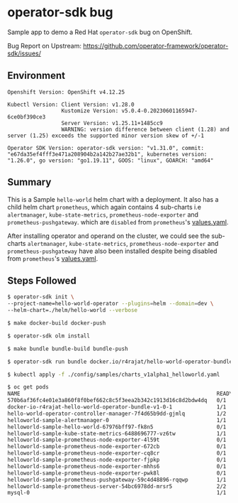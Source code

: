 # operator-sdk bug

Sample app to demo a Red Hat `operator-sdk` bug on OpenShift.

Bug Report on Upstream: https://github.com/operator-framework/operator-sdk/issues/

## Environment

```
Openshift Version: OpenShift v4.12.25
```
```
Kubectl Version: Client Version: v1.28.0
                 Kustomize Version: v5.0.4-0.20230601165947-6ce0bf390ce3
                 Server Version: v1.25.11+1485cc9
                 WARNING: version difference between client (1.28) and server (1.25) exceeds the supported minor version skew of +/-1
```
```
Operator SDK Version: operator-sdk version: "v1.31.0", commit: "e67da35ef4fff3e471a208904b2a142b27ae32b1", kubernetes version: "1.26.0", go version: "go1.19.11", GOOS: "linux", GOARCH: "amd64"
```

## Summary

This is a Sample `hello-world` helm chart with a deployment. It also has a child helm chart `prometheus`, which again contains 
4 sub-charts i.e `alertmanager`, `kube-state-metrics`, `prometheus-node-exporter` and `prometheus-pushgateway`. which are `disabled` from `prometheus`'s [values.yaml](https://github.com/r4rajat/operator-sdk-bug-2/blob/main/helm/hello-world/charts/prometheus/values.yaml#L1158-L1204).

After installing operator and operand on the cluster, we could see the sub-charts `alertmanager`, `kube-state-metrics`, 
`prometheus-node-exporter` and `prometheus-pushgateway` have also been installed despite being disabled from `prometheus`'s [values.yaml](https://github.com/r4rajat/operator-sdk-bug-2/blob/main/helm/hello-world/charts/prometheus/values.yaml#L1158-L1204).

## Steps Followed

```bash
$ operator-sdk init \
--project-name=hello-world-operator --plugins=helm --domain=dev \
--helm-chart=./helm/hello-world --verbose
```

```bash
$ make docker-build docker-push
```

```bash
$ operator-sdk olm install
```

```bash
$ make bundle bundle-build bundle-push
```

```bash
$ operator-sdk run bundle docker.io/r4rajat/hello-world-operator-bundle:v1.0.1 --timeout 15m
```

```bash
$ kubectl apply -f ./config/samples/charts_v1alpha1_helloworld.yaml
```

```bash
$ oc get pods
NAME                                                              READY   STATUS             RESTARTS         AGE
570b6af36fc4e01e3a860f8f0bef662c8c5f3eea2b342c1913d16c8d2bdw4dq   0/1     Completed          0                42m
docker-io-r4rajat-hello-world-operator-bundle-v1-0-1              1/1     Running            0                42m
hello-world-operator-controller-manager-7f4d65b9dd-gjmlq          1/2     CrashLoopBackOff   11 (3m55s ago)   41m
helloworld-sample-alertmanager-0                                  1/1     Running            0                39m
helloworld-sample-hello-world-67976bff97-fk8n5                    0/1     CrashLoopBackOff   12 (2m47s ago)   39m
helloworld-sample-kube-state-metrics-6488696777-vz6tw             1/1     Running            0                39m
helloworld-sample-prometheus-node-exporter-4l59t                  0/1     Pending            0                39m
helloworld-sample-prometheus-node-exporter-672cb                  0/1     Pending            0                39m
helloworld-sample-prometheus-node-exporter-cq8cr                  0/1     Pending            0                39m
helloworld-sample-prometheus-node-exporter-fjpkp                  0/1     Pending            0                39m
helloworld-sample-prometheus-node-exporter-mhhs6                  0/1     Pending            0                39m
helloworld-sample-prometheus-node-exporter-pwk8l                  0/1     Pending            0                39m
helloworld-sample-prometheus-pushgateway-59c4d48896-rqqwp         1/1     Running            0                39m
helloworld-sample-prometheus-server-54bc6978dd-mrsr5              2/2     Running            0                39m
mysql-0                                                           1/1     Running            0                3h7m
```